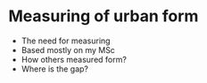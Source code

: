 # Measuring of urban form

* The need for measuring
* Based mostly on my MSc 
* How others measured form?
* Where is the gap?

